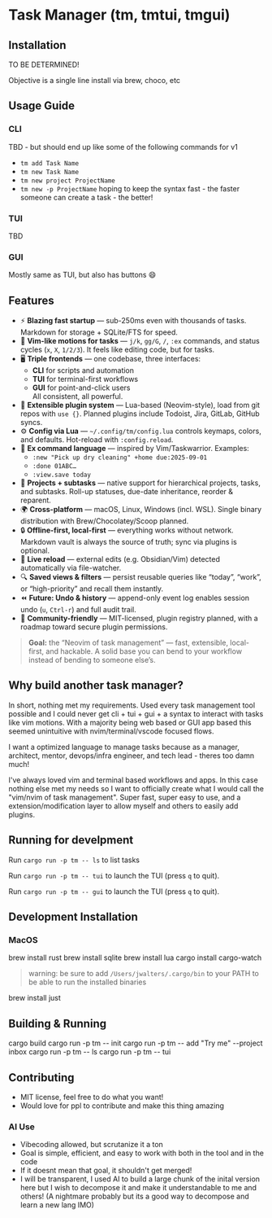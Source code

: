 # Task Manager (tm, tmtui, tmgui)

## Installation
TO BE DETERMINED!

Objective is a single line install via brew, choco, etc

## Usage Guide
### CLI
TBD - but should end up like some of the following commands for v1
- `tm add Task Name`
- `tm new Task Name`
- `tm new project ProjectName`
- `tm new -p ProjectName`
hoping to keep the syntax fast - the faster someone can create a task - the better!

### TUI
TBD

### GUI
Mostly same as TUI, but also has buttons :smile:

## Features

- ⚡ **Blazing fast startup** — sub-250ms even with thousands of tasks. Markdown for storage + SQLite/FTS for speed.
- 🎹 **Vim-like motions for tasks** — `j/k`, `gg/G`, `/`, `:ex` commands, and status cycles (`x`, `X`, `1/2/3`). It feels like editing code, but for tasks.
- 🖥️ **Triple frontends** — one codebase, three interfaces:
  - **CLI** for scripts and automation
  - **TUI** for terminal-first workflows
  - **GUI** for point-and-click users  
  All consistent, all powerful.
- 🧩 **Extensible plugin system** — Lua-based (Neovim-style), load from git repos with `use {}`. Planned plugins include Todoist, Jira, GitLab, GitHub syncs.
- ⚙️ **Config via Lua** — `~/.config/tm/config.lua` controls keymaps, colors, and defaults. Hot-reload with `:config.reload`.
- 📜 **Ex command language** — inspired by Vim/Taskwarrior. Examples:
  - `:new "Pick up dry cleaning" +home due:2025-09-01`
  - `:done 01ABC…`
  - `:view.save today`
- 📂 **Projects + subtasks** — native support for hierarchical projects, tasks, and subtasks. Roll-up statuses, due-date inheritance, reorder & reparent.
- 🌍 **Cross-platform** — macOS, Linux, Windows (incl. WSL). Single binary distribution with Brew/Chocolatey/Scoop planned.
- 🔒 **Offline-first, local-first** — everything works without network. Markdown vault is always the source of truth; sync via plugins is optional.
- 🔄 **Live reload** — external edits (e.g. Obsidian/Vim) detected automatically via file-watcher.
- 🔍 **Saved views & filters** — persist reusable queries like “today”, “work”, or “high-priority” and recall them instantly.
- ⏪ **Future: Undo & history** — append-only event log enables session undo (`u`, `Ctrl-r`) and full audit trail.
- 🤝 **Community-friendly** — MIT-licensed, plugin registry planned, with a roadmap toward secure plugin permissions.

> **Goal:** the “Neovim of task management” — fast, extensible, local-first, and hackable. A solid base you can bend to your workflow instead of bending to someone else’s.


## Why build another task manager?
In short, nothing met my requirements. Used every task management tool possible and I could never get cli + tui + gui + a syntax to interact with tasks like vim motions. With a majority being web based or GUI app based this seemed unintuitive with nvim/terminal/vscode focused flows.

I want a optimized language to manage tasks because as a manager, architect, mentor, devops/infra engineer, and tech lead - theres too damn much!

I've always loved vim and terminal based workflows and apps. In this case nothing else met my needs so I want to officially create what I would call the "vim/nvim of task management". Super fast, super easy to use, and a extension/modification layer to allow myself and others to easily add plugins.

## Running for develpment
Run `cargo run -p tm -- ls` to list tasks


Run `cargo run -p tm -- tui` to launch the TUI (press `q` to quit).


Run `cargo run -p tm -- gui` to launch the TUI (press `q` to quit).



## Development Installation
### MacOS
brew install rust
brew install sqlite
brew install lua
cargo install cargo-watch
> warning: be sure to add `/Users/jwalters/.cargo/bin` to your PATH to be able to run the installed binaries

brew install just

## Building & Running
cargo build
cargo run -p tm -- init
cargo run -p tm -- add "Try me" --project inbox
cargo run -p tm -- ls
cargo run -p tm -- tui

## Contributing
- MIT license, feel free to do what you want!
- Would love for ppl to contribute and make this thing amazing

### AI Use
- Vibecoding allowed, but scrutanize it a ton
- Goal is simple, efficient, and easy to work with both in the tool and in the code
- If it doesnt mean that goal, it shouldn't get merged!
- I will be transparent, I used AI to build a large chunk of the inital version here but I wish to decompose it and make it understandable to me and others! (A nightmare probably but its a good way to decompose and learn a new lang IMO)



